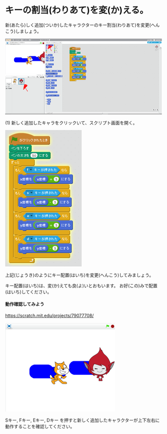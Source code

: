 # キーの割当(わりあて)を変(か)える。

新(あたら)しく追加(ついか)したキャラクターのキー割当(わりあて)を変更(へんこう)しましょう。

![](match2_001a.png)

(1) 新しく追加したキャラをクリックいて、スクリプト画面を開く。

![](match2_002b.png)

上記(じょうき)のようにキー配置(はいち)を変更(へんこう)してみましょう。

キー配置(はいち)は、変(か)えても良(よ)いとおもいます。
お好(この)みで配置(はいち)してください。


#### 動作確認してみよう

https://scratch.mit.edu/projects/79077708/

![](match_009a.png)

Sキー, Fキー, Eキー, Dキー を押すと新しく追加したキャラクターが上下左右に動作することを確認してください。

